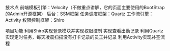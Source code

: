 技术点
前端模板引擎：Velocity（不做重点讲解，它的页面主要使用的BootStrap的Admin开源框架）
后台：SSM框架
任务调度框架：Quartz
工作流引擎：Activity
权限控制框架：Shiro

项目功能
利用Shiro实现登录模块并实现权限控制
实现查看出勤记录
利用Quartz实现定时任务，每天凌晨扫描没有打卡记录的员工并记录
利用Activity实现补签流程
